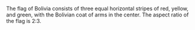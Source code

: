 The flag of Bolivia consists of three equal horizontal stripes of red, yellow, and green, with the Bolivian coat of arms in the center. The aspect ratio of the flag is 2:3.